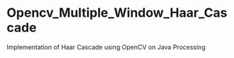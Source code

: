 # Opencv_Multiple_Window_Haar_Cascade
 Implementation of Haar Cascade using OpenCV on Java Processing

